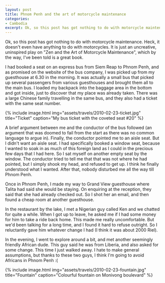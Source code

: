 ```yaml
---
layout: post
title: Phnom Penh and the art of motorcycle maintenance
categories:
- Cambodia
excerpt: Ok, so this post has got nothing to do with motorcycle maintenance. Heck, it doesn't even have anything to do with motorcycles. It is just an uncreative, uninspired play on "Zen and the Art of Motorcycle Maintenance"
---
```


Ok, so this post has got nothing to do with motorcycle maintenance. Heck, it
doesn't even have anything to do with motorcycles. It is just an uncreative,
uninspired play on "Zen and the Art of Motorcycle Maintenance", which by the
way, I've been told is a great book.

I had booked a seat on an express bus from Siem Reap to Phnom Penh, and as
promised on the website of the bus company, I was picked up from my guesthouse
at 6.30 in the morning. It was actually a small bus that picked up several
passengers from various guesthouses and brought them all to the main bus. I
loaded my backpack into the baggage area in the bottom and got inside, just to
discover that my place was already taken. There was a large Chinese family
travelling in the same bus, and they also had a ticket with the same seat
number.

{% include image.html
    img="assets/travels/2010-02-23-ticket.jpg"
    title="Ticket"
    caption="My bus ticket with the coveted seat #20" %}

A brief argument between me and the conductor of the bus followed (an argument
that was doomed to fail from the start as there was no common language to argue
in). Finally, the conductor pointed me to an aisle seat. But I didn't want an
aisle seat. I had specifically booked a window seat, because I wanted to soak in
as much of this foreign land as I could in the precious few days that I had
here. So I sat myself on another empty seat by the window. The conductor tried
to tell me that that was not where he had pointed, but I simply shook my head,
and refused to get up. I think he finally understood what I wanted. After that,
nobody disturbed me all the way till Phnom Penh.

Once in Phnom Penh, I made my way to Grand View guesthouse where Talita had said
she would be staying. On enquiring at the reception, they said that she had
already checked out. So I shot her an email, and then found a cheap room at
another guesthouse.

In the restaurant by the lake, I met a Nigerian guy called Ken and we chatted
for quite a while. When I got up to leave, he asked me if I had some money for
him to take a ride back home. This made me really uncomfortable. But we'd been
talking for a long time, and I found it hard to refuse outright. So I
reluctantly gave him whatever change I had (I think it was about 2000 Riel).

In the evening, I went to explore around a bit, and met another seemingly
friendly African dude. This guy said he was from Liberia, and also asked for
some change. This time I just walked away. I hate to make general assumptions,
but thanks to these two guys, I think I'm going to avoid Africans in Phnom Penh
:(

{% include image.html
    img="assets/travels/2010-02-23-fountain.jpg"
    title="Fountain"
    caption="Colourful fountain on Monivong boulevard" %}
